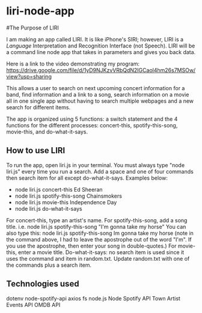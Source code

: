 # liri-node-app
#The Purpose of LIRI

I am making an app called LIRI. It is like iPhone's SIRI; however, LIRI is a _Language_ Interpretation and Recognition Interface (not Speech). LIRI will be a command line node app that takes in parameters and gives you back data.


Here is a link to the video demonstrating my program: https://drive.google.com/file/d/1yD9NJKzvVRbQdN2IGCaol4hm26s7MSOw/view?usp=sharing

This allows a user to search on next upcoming concert information for a band, find information and a link to a song, search information on a movie all in one single app without having to search multiple webpages and a new search for different items. 

The app is organized using 5 functions: a switch statement and the 4 functions for the different processes: concert-this, spotify-this-song, movie-this, and do-what-it-says.

## How to use LIRI

To run the app, open liri.js in your terminal. You must always type "node liri.js" every time you run a search. Add a space and one of four commands then search item for all except do-what-it-says. Examples below:
* node liri.js concert-this Ed Sheeran
* node liri.js spotify-this-song Chainsmokers
* node liri.js movie-this Independence Day
* node liri.js do-what-it-says

For concert-this, type an artist's name.
For spotify-this-song, add a song title. i.e. node liri.js spotify-this-song "I'm gonna take my horse" 
You can also type this: node liri.js spotify-this-song Im gonna take my horse 
    (note in the command above, I had to leave the apostrophe out of the word "I'm". If you use the apostrophe, then enter your song in double-quotes.)
For movie-this, enter a movie title.
Do-what-it-says: no search item is used since it uses the command and item in random.txt. Update random.txt with one of the commands plus a search item. 

## Technologies used
dotenv
node-spotify-api
axios
fs
node.js
Node Spotify API
Town Artist Events API
OMDB API